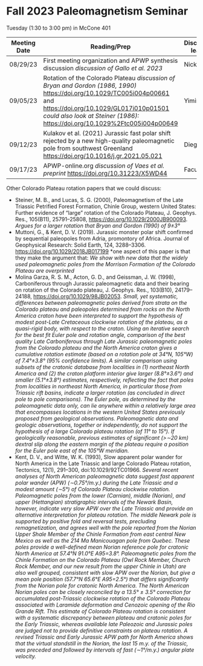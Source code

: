 # Fall 2023 Paleomagnetism Seminar

Tuesday (1:30 to 3:00 pm) in McCone 401

| Meeting Date | Reading/Prep | Discussion leader |
|--------------|--------------|-------------------|
|08/29/23| First meeting organization and APWP synthesis discussion *discussion of Gallo et al. 2023* | Nick |
|09/05/23| Rotation of the Colorado Plateau *discussion of Bryan and Gordon (1986, 1990)*  https://doi.org/10.1029/TC005i004p00661 and https://doi.org/10.1029/GL017i010p01501 *could also look at Steiner (1986):* https://doi.org/10.1029%2Ftc005i004p00649 | Yiming |
|09/12/23| Kulakov et al. (2021) Jurassic fast polar shift rejected by a new high-quality paleomagnetic pole from southwest Greenland https://doi.org/10.1016/j.gr.2021.05.021 | Diego |
|09/17/23| APWP-online.org *discussion of Vaes et al. preprint*  https://doi.org/10.31223/X5WD44 | Facu |

Other Colorado Plateau rotation papers that we could discuss:

- Steiner, M. B., and Lucas, S. G. (2000), Paleomagnetism of the Late Triassic Petrified Forest Formation, Chinle Group, western United States: Further evidence of “large” rotation of the Colorado Plateau, J. Geophys. Res., 105(B11), 25791–25808, https://doi.org/10.1029/2000JB900093. *Argues for a larger rotation that Bryan and Gordon (1990) of 9±3°*
- Muttoni, G., & Kent, D. V. (2019). Jurassic monster polar shift confirmed by sequential paleopoles from Adria, promontory of Africa. Journal of Geophysical Research: Solid Earth, 124, 3288–3306. https://doi.org/10.1029/2018JB017199 *one aspect of this paper is that they make the argument that: *We show with new data that the widely used paleomagnetic poles from the Morrison Formation of the Colorado Plateau are overprinted*
- Molina Garza, R. S. M., Acton, G. D., and Geissman, J. W. (1998), Carboniferous through Jurassic paleomagnetic data and their bearing on rotation of the Colorado plateau, J. Geophys. Res., 103(B10), 24179–24188, https://doi.org/10.1029/98JB02053. *Small, yet systematic, differences between paleomagnetic poles derived from strata on the Colorado plateau and paleopoles determined from rocks on the North America craton have been interpreted to support the hypothesis of modest post-Late Cretaceous clockwise rotation of the plateau, as a quasi-rigid body, with respect to the craton. Using an iterative search for the best fit Euler pole and rotation angle, comparison of the best quality Late Carboniferous through Late Jurassic paleomagnetic poles from the Colorado plateau and the North America craton gives a cumulative rotation estimate (based on a rotation pole at 34°N, 105°W) of 7.4°±3.8° (95% confidence limits). A similar comparison using subsets of the cratonic database from localities in (1) northeast North America and (2) the craton platform interior give larger (8.8°±3.6°) and smaller (5.1°±3.8°) estimates, respectively, reflecting the fact that poles from localities in northeast North America, in particular those from Triassic rift basins, indicate a larger rotation (as concluded in direct pole to pole comparisons). The Euler pole, as determined by the paleomagnetic data only, can lie anywhere within a relatively large area that encompasses locations in the western United States previously proposed from geological observations. Paleomagnetic data and geologic observations, together or independently, do not support the hypothesis of a large Colorado plateau rotation (of 11° to 15°). If geologically reasonable, previous estimates of significant (>∼20 km) dextral slip along the eastern margin of the plateau require a position for the Euler pole east of the 105°W meridian.*
- Kent, D. V., and Witte, W. K. (1993), Slow apparent polar wander for North America in the Late Triassic and large Colorado Plateau rotation, Tectonics, 12(1), 291–300, doi:10.1029/92TC01966. *Several recent analyses of North American paleomagnetic data suggest fast apparent polar wander (APW) (∼0.75°/m.y.) during the Late Triassic and a modest amount (∼5°) of Colorado Plateau clockwise rotation. Paleomagnetic poles from the lower (Carnian), middle (Norian), and upper (Hettangian) stratigraphic intervals of the Newark Basin, however, indicate very slow APW over the Late Triassic and provide an alternative interpretation for plateau rotation. The middle Newark pole is supported by positive fold and reversal tests, precluding remagnetization, and agrees well with the pole reported from the Norian Upper Shale Member of the Chinle Formation from east central New Mexico as well as the 214 Ma Manicouagan pole from Quebec. These poles provide a well-defined mean Norian reference pole for cratonic North America at 57.4°N 91.0°E A95=3.8°. Paleomagnetic poles from the Chinle Formation on the Colorado Plateau (Owl Rock Member, Church Rock Member, and our new result from the upper Chinle in Utah) are also well grouped, consistent with slow APW over the Norian, but give a mean pole position (57.7°N 65.6°E A95=2.5°) that differs significantly from the Norian pole for cratonic North America. The North American Norian poles can be closely reconciled by a 13.5° ± 3.5° correction for accumulated post-Triassic clockwise rotation of the Colorado Plateau associated with Laramide deformation and Cenozoic opening of the Rio Grande Rift. This estimate of Colorado Plateau rotation is consistent with a systematic discrepancy between plateau and cratonic poles for the Early Triassic, whereas available late Paleozoic and Jurassic poles are judged not to provide definitive constraints on plateau rotation. A revised Triassic and Early Jurassic APW path for North America shows that the virtual standstill in the Norian, the last 15 m.y. of the Triassic, was preceded and followed by intervals of fast (∼1°/m.y.) angular plate velocity.*
